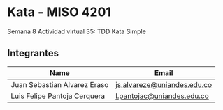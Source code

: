 # Kata - MISO 4201

Semana 8
Actividad virtual 35: TDD Kata Simple

## Integrantes

|Name                         |Email                      |
|-----------------------------|---------------------------|
|Juan Sebastian Alvarez Eraso |js.alvareze@uniandes.edu.co|
|Luis Felipe Pantoja Cerquera |l.pantojac@uniandes.edu.co|
